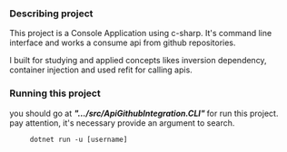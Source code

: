 ### Describing project

<p>
This project is a Console Application using c-sharp. It's command line interface and works a consume api from github repositories.<br >
</p>
I built for studying and applied concepts likes inversion dependency, container injection and used refit for calling apis. <br>

### Running this project

<p> 
  you should go at <strong><i>".../src/ApiGithubIntegration.CLI"</i> </strong> for run this project.<br />
  pay attention, it's necessary provide an argument to search.  
</p>

         dotnet run -u [username]

